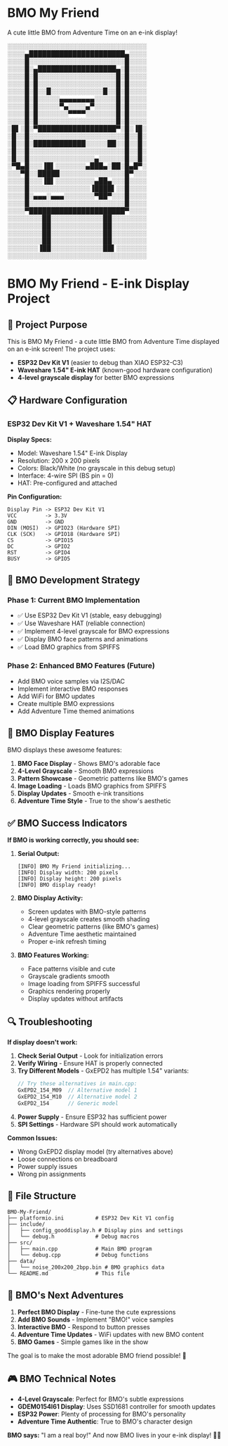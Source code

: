 # BMO My Friend
A cute little BMO from Adventure Time on an e-ink display!

░░░░░░░░░░░░░░░░░░░░░░░░░░░░░░░░
░░░░▄██████████████████████▄░░░░
░░░░█░░░░░░░░░░░░░░░░░░░░░░█░░░░
░░░░█░▄██████████████████▄░█░░░░
░░░░█░█░░░░░░░░░░░░░░░░░░█░█░░░░
░░░░█░█░░░░░░░░░░░░░░░░░░█░█░░░░
░░░░█░█░░█░░░░░░░░░░░░█░░█░█░░░░
░░░░█░█░░░░░▄▄▄▄▄▄▄▄░░░░░█░█░░░░
░░░░█░█░░░░░▀▄░░░░▄▀░░░░░█░█░░░░
░░░░█░█░░░░░░░▀▀▀▀░░░░░░░█░█░░░░
░░░░█░█░░░░░░░░░░░░░░░░░░█░█░░░░
░█▌░█░▀██████████████████▀░█░▐█░
░█░░█░░░░░░░░░░░░░░░░░░░░░░█░░█░
░█░░█░████████████░░░░░██░░█░░█░
░█░░█░░░░░░░░░░░░░░░░░░░░░░█░░█░
░█░░█░░░░░░░░░░░░░░░▄░░░░░░█░░█░
░▀█▄█░░░▐█▌░░░░░░░▄███▄░██░█▄█▀░
░░░▀█░░█████░░░░░░░░░░░░░░░█▀░░░
░░░░█░░░▐█▌░░░░░░░░░▄██▄░░░█░░░░
░░░░█░░░░░░░░░░░░░░▐████▌░░█░░░░
░░░░█░▄▄▄░▄▄▄░░░░░░░▀██▀░░░█░░░░
░░░░█░░░░░░░░░░░░░░░░░░░░░░█░░░░
░░░░▀██████████████████████▀░░░░
░░░░░░░░██░░░░░░░░░░░░██░░░░░░░░
░░░░░░░░██░░░░░░░░░░░░██░░░░░░░░
░░░░░░░░██░░░░░░░░░░░░██░░░░░░░░
░░░░░░░░██░░░░░░░░░░░░██░░░░░░░░
░░░░░░░▐██░░░░░░░░░░░░██▌░░░░░░░
░░░░░░░░░░░░░░░░░░░░░░░░░░░░░░░░




# BMO My Friend - E-ink Display Project

## 🎯 Project Purpose

This is BMO My Friend - a cute little BMO from Adventure Time displayed on an e-ink screen! The project uses:
- **ESP32 Dev Kit V1** (easier to debug than XIAO ESP32-C3)  
- **Waveshare 1.54" E-ink HAT** (known-good hardware configuration)
- **4-level grayscale display** for better BMO expressions

## 📋 Hardware Configuration

### ESP32 Dev Kit V1 + Waveshare 1.54" HAT

**Display Specs:**
- Model: Waveshare 1.54" E-ink Display
- Resolution: 200 x 200 pixels
- Colors: Black/White (no grayscale in this debug setup)
- Interface: 4-wire SPI (BS pin = 0)
- HAT: Pre-configured and attached

**Pin Configuration:**
```
Display Pin -> ESP32 Dev Kit V1
VCC         -> 3.3V
GND         -> GND
DIN (MOSI)  -> GPIO23 (Hardware SPI)
CLK (SCK)   -> GPIO18 (Hardware SPI)
CS          -> GPIO15
DC          -> GPIO2
RST         -> GPIO4
BUSY        -> GPIO5
```

## 🤖 BMO Development Strategy

### Phase 1: Current BMO Implementation
- ✅ Use ESP32 Dev Kit V1 (stable, easy debugging)
- ✅ Use Waveshare HAT (reliable connection)
- ✅ Implement 4-level grayscale for BMO expressions
- ✅ Display BMO face patterns and animations
- ✅ Load BMO graphics from SPIFFS

### Phase 2: Enhanced BMO Features (Future)
- Add BMO voice samples via I2S/DAC
- Implement interactive BMO responses
- Add WiFi for BMO updates
- Create multiple BMO expressions
- Add Adventure Time themed animations

## 🎯 BMO Display Features

BMO displays these awesome features:

1. **BMO Face Display** - Shows BMO's adorable face
2. **4-Level Grayscale** - Smooth BMO expressions  
3. **Pattern Showcase** - Geometric patterns like BMO's games
4. **Image Loading** - Loads BMO graphics from SPIFFS
5. **Display Updates** - Smooth e-ink transitions
6. **Adventure Time Style** - True to the show's aesthetic

## ✅ BMO Success Indicators

**If BMO is working correctly, you should see:**

1. **Serial Output:**
   ```
   [INFO] BMO My Friend initializing...
   [INFO] Display width: 200 pixels  
   [INFO] Display height: 200 pixels
   [INFO] BMO display ready!
   ```

2. **BMO Display Activity:**
   - Screen updates with BMO-style patterns
   - 4-level grayscale creates smooth shading
   - Clear geometric patterns (like BMO's games)
   - Adventure Time aesthetic maintained
   - Proper e-ink refresh timing

3. **BMO Features Working:**
   - Face patterns visible and cute
   - Grayscale gradients smooth  
   - Image loading from SPIFFS successful
   - Graphics rendering properly
   - Display updates without artifacts

## 🔍 Troubleshooting

**If display doesn't work:**

1. **Check Serial Output** - Look for initialization errors
2. **Verify Wiring** - Ensure HAT is properly connected
3. **Try Different Models** - GxEPD2 has multiple 1.54" variants:
   ```cpp
   // Try these alternatives in main.cpp:
   GxEPD2_154_M09  // Alternative model 1
   GxEPD2_154_M10  // Alternative model 2  
   GxEPD2_154      // Generic model
   ```
4. **Power Supply** - Ensure ESP32 has sufficient power
5. **SPI Settings** - Hardware SPI should work automatically

**Common Issues:**
- Wrong GxEPD2 display model (try alternatives above)
- Loose connections on breadboard
- Power supply issues
- Wrong pin assignments

## 📁 File Structure

```
BMO-My-Friend/
├── platformio.ini          # ESP32 Dev Kit V1 config
├── include/
│   ├── config_gooddisplay.h # Display pins and settings
│   └── debug.h             # Debug macros
├── src/
│   ├── main.cpp            # Main BMO program
│   └── debug.cpp           # Debug functions
├── data/
│   └── noise_200x200_2bpp.bin # BMO graphics data
└── README.md               # This file
```

## 🚀 BMO's Next Adventures

1. **Perfect BMO Display** - Fine-tune the cute expressions  
2. **Add BMO Sounds** - Implement "BMO!" voice samples
3. **Interactive BMO** - Respond to button presses
4. **Adventure Time Updates** - WiFi updates with new BMO content
5. **BMO Games** - Simple games like in the show

The goal is to make the most adorable BMO friend possible! 💚

## 🎮 BMO Technical Notes

- **4-Level Grayscale**: Perfect for BMO's subtle expressions
- **GDEM0154I61 Display**: Uses SSD1681 controller for smooth updates  
- **ESP32 Power**: Plenty of processing for BMO's personality
- **Adventure Time Authentic**: True to BMO's character design

**BMO says:** "I am a real boy!" And now BMO lives in your e-ink display! 🤖✨

